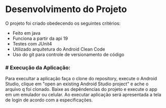 # Desenvolvimento do Projeto

O projeto foi criado obedecendo os seguintes critérios:
- Feito em java
- Funciona a partir da api 19
- Testes com JUnit4
- Utilizado arquitetura do Android Clean Code
- Uso do git para controle de versionamento de código

### # Execução da Aplicação:

Para execultar a aplicação faça o clone do repository, execute o Android Studio, clique em "open an existing Android Studio project" e ache o arquivo q foi clonado. Baixe as depêndencias do projeto e execute o app em um emulador ou celular.
Ao executar aplicação será apresentada a tela de login de acordo com a especificações.
